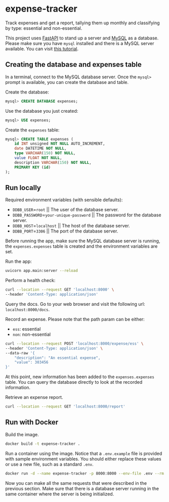 # expense-tracker

Track expenses and get a report, tallying them up monthly and classifying by
type: essential and non-essential.

This project uses [FastAPI](https://fastapi.tiangolo.com) to stand up a server
and [MySQL](https://dev.mysql.com/doc/refman/8.0/en/) as a database. Please
make sure you have `mysql` installed and there is a MySQL server available. You
can visit [this
tutorial](https://dev.mysql.com/doc/refman/8.0/en/tutorial.html).

## Creating the database and expenses table

In a terminal, connect to the MySQL database server. Once the `mysql>` prompt
is available, you can create the database and table.

Create the database:

```sql
mysql> CREATE DATABASE expenses;
```

Use the database you just created:

```sql
mysql> USE expenses;
```

Create the `expenses` table:

```sql
mysql> CREATE TABLE expenses (
    id INT unsigned NOT NULL AUTO_INCREMENT, 
    date DATETIME NOT NULL,
    type VARCHAR(150) NOT NULL,
    value FLOAT NOT NULL,
    description VARCHAR(150) NOT NULL,
    PRIMARY KEY (id)
);
```

## Run locally

Required environment variables (with sensible defaults):

* `DDBB_USER`=`root` || The user of the database server.
* `DDBB_PASSWORD`=`your-unique-password` || The password for the database server.
* `DDBB_HOST`=`localhost` || The host of the database server.
* `DDBB_PORT`=`3306` || The port of the database server.

Before running the app, make sure the MySQL database server is running, the
`expenses.expenses` table is created and the environment variables are set.

Run the app:

```bash
uvicorn app.main:server --reload
```

Perform a health check:

```bash
curl --location --request GET 'localhost:8000' \
--header 'Content-Type: application/json'
```

Query the docs. Go to your web browser and visit the following url:
`localhost:8000/docs`.

Record an expense. Please note that the path param can be either:

* `ess`: essential
* `non`: non-essential

```bash
curl --location --request POST 'localhost:8000/expense/ess' \
--header 'Content-Type: application/json' \
--data-raw '{
    "description": "An essential expense",
    "value": 303456
}'
```

At this point, new information has been added to the `expenses.expenses` table.
You can query the database directly to look at the recorded information.

Retrieve an expense report.

```bash
curl --location --request GET 'localhost:8000/report'
```

## Run with Docker

Build the image.

```bash
docker build -t expense-tracker .
```

Run a container using the image. Notice that a `.env.example` file is provided
with sample environment variables. You should either replace these values or
use a new file, such as a standard `.env`.

```bash
docker run -d --name expense-tracker -p 8000:8000 --env-file .env --rm expense-tracker
```

Now you can make all the same requests that were described in the previous
section. Make sure that there is a database server running in the same
container where the server is being initialized.
